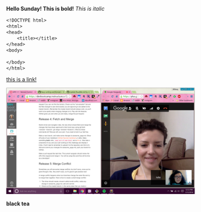 **Hello Sunday! This is bold!**
*This is italic* 
```
<!DOCTYPE html>
<html>
<head>
	<title></title>
</head>
<body>

</body>
</html>
```
[this is a link!](www.google.com)

![screenshot](gps1-1.png)

**black tea** 